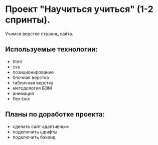 # Проект "Научиться учиться" (1-2 спринты).
Учимся верстке страниц сайта.
## Используемые технологии:
- html
- css
- позиционирование
- блочная верстка
- табличная верстка
- методология БЭМ
- анимация
- flex-box
## Планы по доработке проекта:
- сделать сайт адаптивным
- подключить шрифты 
- подключить бэкенд